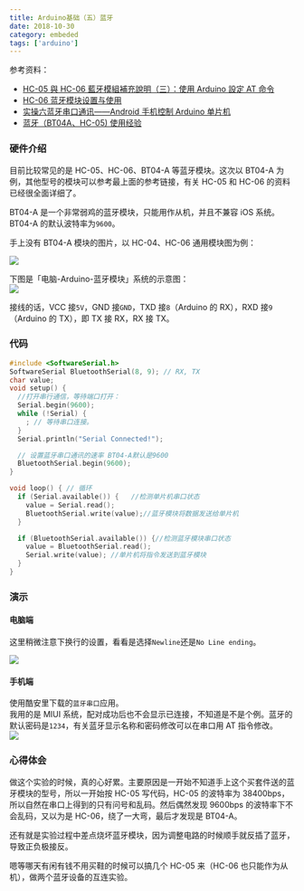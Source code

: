 ```yaml
---
title: Arduino基础（五）蓝牙
date: 2018-10-30
category: embeded
tags: ['arduino']
---
```


参考资料：

- [HC-05 與 HC-06 藍牙模組補充說明（三）：使用 Arduino 設定 AT 命令](https://swf.com.tw/?p=712)
- [HC-06 蓝牙模块设置与使用](https://blog.csdn.net/xiaoping2994/article/details/53371659?locationNum=7&fps=1)
- [实操六蓝牙串口通讯——Android 手机控制 Arduino 单片机](https://blog.sina.com.cn/s/blog_c1526256010301vz.html)
- [蓝牙（BT04A、HC-05) 使用经验](https://blog.csdn.net/m0_37575064/article/details/76419088)

### 硬件介绍

目前比较常见的是 HC-05、HC-06、BT04-A 等蓝牙模块。这次以 BT04-A 为例，其他型号的模块可以参考最上面的参考链接，有关 HC-05 和 HC-06 的资料已经很全面详细了。

BT04-A 是一个非常弱鸡的蓝牙模块，只能用作从机，并且不兼容 iOS 系统。  
BT04-A 的默认波特率为`9600`。

手上没有 BT04-A 模块的图片，以 HC-04、HC-06 通用模块图为例：

![](https://pic.rhinoc.top/15409087936893.png)

下图是「电脑-Arduino-蓝牙模块」系统的示意图：  
![](https://pic.rhinoc.top/15409090354749.png)

接线的话，VCC 接`5V`，GND 接`GND`，TXD 接`8`（Arduino 的 RX），RXD 接`9`（Arduino 的 TX），即 TX 接 RX，RX 接 TX。

### 代码

```c
#include <SoftwareSerial.h>
SoftwareSerial BluetoothSerial(8, 9); // RX, TX
char value;
void setup() {
  //打开串行通信，等待端口打开：
  Serial.begin(9600);
  while (!Serial) {
    ; // 等待串口连接。
  }
  Serial.println("Serial Connected!");

  // 设置蓝牙串口通讯的速率 BT04-A默认是9600
  BluetoothSerial.begin(9600);
}

void loop() { // 循环
  if (Serial.available()) {   //检测单片机串口状态
    value = Serial.read();
    BluetoothSerial.write(value);//蓝牙模块将数据发送给单片机
  }

  if (BluetoothSerial.available()) {//检测蓝牙模块串口状态
    value = BluetoothSerial.read();
    Serial.write(value); //单片机将指令发送到蓝牙模块
  }
}
```

### 演示

#### 电脑端

这里稍微注意下换行的设置，看看是选择`Newline`还是`No Line ending`。

![](https://pic.rhinoc.top/15409089709546.jpg)

#### 手机端

使用酷安里下载的`蓝牙串口`应用。  
我用的是 MIUI 系统，配对成功后也不会显示已连接，不知道是不是个例。蓝牙的默认密码是`1234`，有关蓝牙显示名称和密码修改可以在串口用 AT 指令修改。  
![](https://pic.rhinoc.top/15409083935420.jpg)

### 心得体会

做这个实验的时候，真的心好累。主要原因是一开始不知道手上这个买套件送的蓝牙模块的型号，所以一开始按 HC-05 写代码，HC-05 的波特率为 38400bps，所以自然在串口上得到的只有问号和乱码。然后偶然发现 9600bps 的波特率下不会乱码，又以为是 HC-06，绕了一大弯，最后才发现是 BT04-A。

还有就是实验过程中差点烧坏蓝牙模块，因为调整电路的时候顺手就反插了蓝牙，导致正负极接反。

嗯等哪天有闲有钱不用买鞋的时候可以搞几个 HC-05 来（HC-06 也只能作为从机），做两个蓝牙设备的互连实验。
